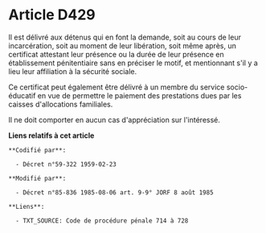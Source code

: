 # Article D429

Il est délivré aux détenus qui en font la demande, soit au cours de leur incarcération, soit au moment de leur libération,
soit même après, un certificat attestant leur présence ou la durée de leur présence en établissement pénitentiaire sans en
préciser le motif, et mentionnant s'il y a lieu leur affiliation à la sécurité sociale.

Ce certificat peut également être délivré à un membre du service socio-éducatif en vue de permettre le paiement des
prestations dues par les caisses d'allocations familiales.

Il ne doit comporter en aucun cas d'appréciation sur l'intéressé.

**Liens relatifs à cet article**

	**Codifié par**:

	  - Décret n°59-322 1959-02-23

	**Modifié par**:

	  - Décret n°85-836 1985-08-06 art. 9-9° JORF 8 août 1985

	**Liens**:

	  - TXT_SOURCE: Code de procédure pénale 714 à 728
